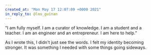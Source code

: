 ```yaml
---
created_at: "Mon May 17 12:07:09 +0000 2021"
in_reply_to: @leo_guinan
---
```


"I am fully myself. I am a curator of knowledge. I am a student and a teacher. I am an engineer and an entrepreneur. I am here to help."

As I wrote this, I didn't just see the words. I felt my identity becoming stronger. It was something I needed with some things going sideways.